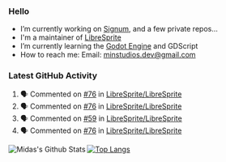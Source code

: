 ### Hello

- I’m currently working on [Signum](https://github.com/MintStudios/Signum), and a few private repos...
- I'm a maintainer of [LibreSprite](https://github.com/LibreSprite/LibreSprite)
- I’m currently learning the [Godot Engine](https://godotengine.org/) and GDScript
- How to reach me: Email: minstudios.dev@gmail.com

### Latest GitHub Activity
<!--START_SECTION:activity-->

1. 🗣 Commented on [#76](https://github.com//LibreSprite/LibreSprite/issues/76) in [LibreSprite/LibreSprite](https://github.com//LibreSprite/LibreSprite)
2. 🗣 Commented on [#76](https://github.com//LibreSprite/LibreSprite/issues/76) in [LibreSprite/LibreSprite](https://github.com//LibreSprite/LibreSprite)
3. 🗣 Commented on [#59](https://github.com//LibreSprite/LibreSprite/issues/59) in [LibreSprite/LibreSprite](https://github.com//LibreSprite/LibreSprite)
4. 🗣 Commented on [#76](https://github.com//LibreSprite/LibreSprite/issues/76) in [LibreSprite/LibreSprite](https://github.com//LibreSprite/LibreSprite)
<!--END_SECTION:activity-->

<img align="left" alt="Midas's Github Stats" src="https://github-readme-stats.vercel.app/api?username=MintStudios&show_icons=true&hide_border=true&count_private=true&theme=radical" />

[![Top Langs](https://github-readme-stats.vercel.app/api/top-langs/?username=MintStudios&hide_border=true&count_private=true&theme=radical)](https://github.com/anuraghazra/github-readme-stats)
